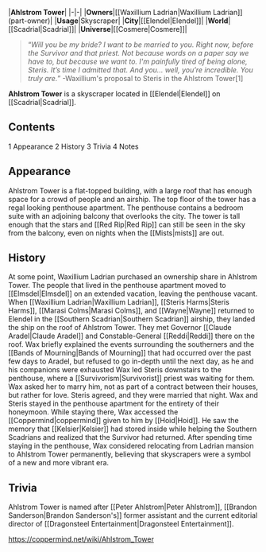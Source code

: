 |**Ahlstrom Tower**|
|-|-|
|**Owners**|[[Waxillium Ladrian\|Waxillium Ladrian]] (part-owner)|
|**Usage**|Skyscraper|
|**City**|[[Elendel\|Elendel]]|
|**World**|[[Scadrial\|Scadrial]]|
|**Universe**|[[Cosmere\|Cosmere]]|

>“*Will you be my bride? I want to be married to you. Right now, before the Survivor and that priest. Not because words on a paper say we have to, but because we want to. I'm painfully tired of being alone, Steris. It’s time I admitted that. And you... well, you’re incredible. You truly are.*”
\-Waxillium's proposal to Steris in the Ahlstrom Tower[1]

**Ahlstrom Tower** is a skyscraper located in [[Elendel\|Elendel]] on [[Scadrial\|Scadrial]].

## Contents

1 Appearance
2 History
3 Trivia
4 Notes


## Appearance
Ahlstrom Tower is a flat-topped building, with a large roof that has enough space for a crowd of people and an airship. The top floor of the tower has a regal looking penthouse apartment. The penthouse contains a bedroom suite with an adjoining balcony that overlooks the city. The tower is tall enough that the stars and [[Red Rip\|Red Rip]] can still be seen in the sky from the balcony, even on nights when the [[Mists\|mists]] are out.

## History
At some point, Waxillium Ladrian purchased an ownership share in Ahlstrom Tower. The people that lived in the penthouse apartment moved to [[Elmsdel\|Elmsdel]] on an extended vacation, leaving the penthouse vacant.
When [[Waxillium Ladrian\|Waxillium Ladrian]], [[Steris Harms\|Steris Harms]], [[Marasi Colms\|Marasi Colms]], and [[Wayne\|Wayne]] returned to Elendel in the [[Southern Scadrian\|Southern Scadrian]] airship, they landed the ship on the roof of Ahlstrom Tower. They met Governor [[Claude Aradel\|Claude Aradel]] and Constable-General [[Reddi\|Reddi]] there on the roof. Wax briefly explained the events surrounding the southerners and the [[Bands of Mourning\|Bands of Mourning]] that had occurred over the past few days to Aradel, but refused to go in-depth until the next day, as he and his companions were exhausted
Wax led Steris downstairs to the penthouse, where a [[Survivorism\|Survivorist]] priest was waiting for them. Wax asked her to marry him, not as part of a contract between their houses, but rather for love. Steris agreed, and they were married that night. Wax and Steris stayed in the penthouse apartment for the entirety of their honeymoon. While staying there, Wax accessed the [[Coppermind\|coppermind]] given to him by [[Hoid\|Hoid]]. He saw the memory that [[Kelsier\|Kelsier]] had stored inside while helping the Southern Scadrians and realized that the Survivor had returned.
After spending time staying in the penthouse, Wax considered relocating from Ladrian mansion to Ahlstrom Tower permanently, believing that skyscrapers were a symbol of a new and more vibrant era.

## Trivia
Ahlstrom Tower is named after [[Peter Ahlstrom\|Peter Ahlstrom]], [[Brandon Sanderson\|Brandon Sanderson's]] former assistant and the current editorial director of [[Dragonsteel Entertainment\|Dragonsteel Entertainment]].


https://coppermind.net/wiki/Ahlstrom_Tower
